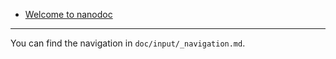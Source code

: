 * [Welcome to nanodoc](index.html)

----
You can find the navigation in `doc/input/_navigation.md`.
